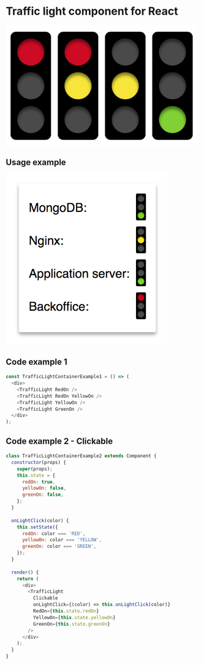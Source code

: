 Traffic light component for React
=================================
![Traffic light](https://github.com/sgnh/react-trafficlight/raw/master/docs/trafficlight.png "Traffic light")

Usage example
-------------
![Traffic light status example](https://github.com/sgnh/react-trafficlight/raw/master/docs/trafficlight-status.png "Traffic light status example")

Code example 1
--------------
```javascript
const TrafficLightContainerExample1 = () => (
  <div>
    <TrafficLight RedOn />
    <TrafficLight RedOn YellowOn />
    <TrafficLight YellowOn />
    <TrafficLight GreenOn />
  </div>
);
```

Code example 2 - Clickable
--------------------------
```javascript
class TrafficLightContainerExample2 extends Component {
  constructor(props) {
    super(props);
    this.state = {
      redOn: true,
      yellowOn: false,
      greenOn: false,
    };
  }

  onLightClick(color) {
    this.setState({
      redOn: color === 'RED',
      yellowOn: color === 'YELLOW',
      greenOn: color === 'GREEN',
    });
  }

  render() {
    return (
      <div>
        <TrafficLight
          Clickable
          onLightClick={(color) => this.onLightClick(color)}
          RedOn={this.state.redOn}
          YellowOn={this.state.yellowOn}
          GreenOn={this.state.greenOn}
        />
      </div>
    );
  }
}
```

